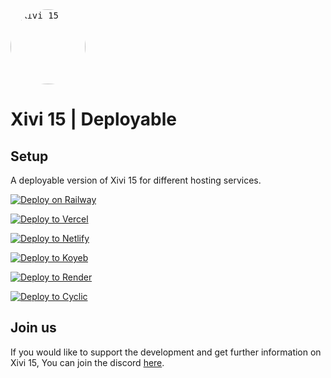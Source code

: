 <kbd>
   <img src="https://raw.githubusercontent.com/willoo0/Xivi15/refs/heads/main/client/logo.png" alt="Xivi 15" style="border-radius: 50%; width: 120px; height: auto;">
</kbd>
</p>

<h1>Xivi 15 | Deployable</h1>

## Setup
A deployable version of Xivi 15 for different hosting services.

[![Deploy on Railway](https://binbashbanana.github.io/deploy-buttons/buttons/remade/railway.svg)](https://railway.app/new/template?template=https://github.com/willoo0/Xivi15-Deployable)  

[![Deploy to Vercel](https://binbashbanana.github.io/deploy-buttons/buttons/remade/vercel.svg)](https://vercel.com/new/clone?repository-url=https://github.com/willoo0/Xivi15-Deployable)  

[![Deploy to Netlify](https://binbashbanana.github.io/deploy-buttons/buttons/remade/netlify.svg)](https://app.netlify.com/start/deploy?repository=https://github.com/willoo0/Xivi15-Deployable)  

[![Deploy to Koyeb](https://binbashbanana.github.io/deploy-buttons/buttons/remade/koyeb.svg)](https://app.koyeb.com/deploy?type=git&repository=github.com/willoo0/Xivi15-Deployable&branch=main&name=Xivi15)  

[![Deploy to Render](https://binbashbanana.github.io/deploy-buttons/buttons/remade/render.svg)](https://render.com/deploy?repo=https://github.com/willoo0/Xivi15-Deployable)  

[![Deploy to Cyclic](https://binbashbanana.github.io/deploy-buttons/buttons/remade/cyclic.svg)](https://app.cyclic.sh/api/app/deploy/willoo0/Xivi15-Deployable)  


## Join us
If you would like to support the development and get further information on Xivi 15, You can join the discord [here](http://dsc.gg/xiviservices). 
